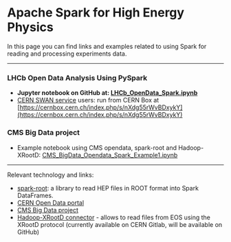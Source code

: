 # Apache Spark for High Energy Physics
In this page you can find links and examples related to using Spark for reading and processing experiments data.

--- 
### LHCb Open Data Analysis Using PySpark
 * **Jupyter notebook on GitHub at: [LHCb_OpenData_Spark.ipynb](LHCb_OpenData_Spark.ipynb)**  
 * [CERN SWAN service](https://swan.web.cern.ch) users: run from CERN Box at [https://cernbox.cern.ch/index.php/s/nXdg55rWvBDxykY](https://cernbox.cern.ch/index.php/s/nXdg55rWvBDxykY)

### CMS Big Data project
 * Example notebook using CMS opendata, spark-root and Hadoop-XRootD: [CMS_BigData_Opendata_Spark_Example1.ipynb](CMS_BigData_Opendata_Spark_Example1.ipynb)
---
Relevant technology and links:
 * [spark-root](https://github.com/diana-hep/spark-root): a library to read HEP files in ROOT format into Spark DataFrames.
 * [CERN Open Data portal](http://opendata.cern.ch/)
 * [CMS Big Data project](https://cms-big-data.github.io)
 * [Hadoop-XRootD connector](https://gitlab.cern.ch/awg/hadoop-xrootd-connector) - allows to read files from EOS using the XRootD protocol (currently available on CERN Gitlab, will be available on GitHub)
 
